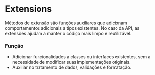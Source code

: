 # Extensions

Métodos de extensão são funções auxiliares que adicionam comportamentos adicionais a tipos existentes.
No caso da API, as extensões ajudam a manter o código mais limpo e reutilizável.

### Função
- Adicionar funcionalidades a classes ou interfaces existentes, sem a necessidade de modificar suas implementações originais.
- Auxiliar no tratamento de dados, validações e formatação.
